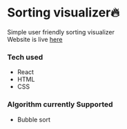 # Sorting visualizer🔥
Simple user friendly sorting visualizer <br/>
Website is live [here](https://sortingvisualizerx.netlify.app/)
### Tech used
- React
- HTML
- CSS
### Algorithm currently Supported
- Bubble sort
